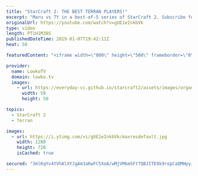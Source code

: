 ```yaml
---
title: "StarCraft 2: THE BEST TERRAN PLAYERS!"
excerpt: "Maru vs TY in a best-of-5 series of StarCraft 2. Subscribe for more videos: http://lowko.tv/youtube More StarCraft 2 casts: https://goo.gl/bpDV8i  An awesome world-class series of StarCraft 2. In this video I commentate a professional best-of-5 series between Maru and TY, two of the very best Terran"
originalUrl: https://youtube.com/watch?v=gUE1eInkbVk
type: video
length: PT1H1M38S
publishedDateTime: 2019-01-07T19:42:11Z
heat: 50

featuredContent: "<iframe width=\"800\" height=\"500\" frameborder=\"0\" src=\"https://www.youtube.com/embed/gUE1eInkbVk\" allow=\"accelerometer; autoplay; encrypted-media; gyroscope; picture-in-picture\" allowfullscreen></iframe>"

provider:
  name: LowkoTV
  domain: lowko.tv
  images:
    - url: https://everyday-cc.github.io/starcraft2/assets/images/organizations/lowko.tv-50x50.jpg
      width: 50
      height: 50

topics:
  - StarCraft 2
  - Terran

images:
  - url: https://i.ytimg.com/vi/gUE1eInkbVk/maxresdefault.jpg
    width: 1280
    height: 720
    isCached: true

secured: "3mlKqYv4tVhAlXYJgAm3aKwFC5XoA/wMjVMkm5FtTQBJITE9k9ropCaQMHpyJr48kzg+6oS/8AJ28IZymPMXQ1JudUNBKuzXDiCYmNmCqZ6k5rAm62GfeG9jjhdIbCGxCmNug99DNLsy4o7MtMjopZiO5tC4Cc4TdQ/m8Lhta/wgxrjAKOTDq6Jsq5aZ5AoIJEwUH92cxWrCHcL5bJlXHUxsTHBnEjt0JsXIcXAjEduCOiLtIZSdwXq5on0HXlnxtkjZq8GCf/JvGYfEvkFyVXoebys+hpXh+D+btfhI6/5t/pYnCAuWCBOwJW/OJye97QXt4UtuDdwIQjHRK/oxqS/1kS2Gy4NgobAnIIhuTgHiYhip1QpcHL9Vx1YScS4PBQOcxQ70xzr7iXwlWucl51e10mTOPEBjRD+SUQ8QjSgyXqMZv5SeAYr/4XUqVc43;bltkFdx/Uk1oZVoHG7oF9A=="
---
```



